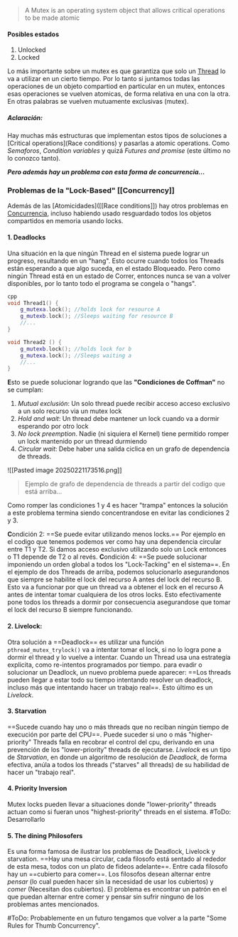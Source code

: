 >A Mutex is an operating system object that allows critical operations to be made atomic

#### Posibles estados
1. Unlocked
2. Locked

Lo más importante sobre un mutex es que garantiza que solo un [Thread](Threads) lo va a utilizar en un cierto tiempo. Por lo tanto si juntamos todas las operaciones de un objeto compartiod en particular en un mutex, entonces esas operaciones se vuelven atomicas, de forma relativa en una con la otra. En otras palabras se vuelven mutuamente exclusivas (mutex).

##### Aclaración:
Hay muchas más estructuras que implementan estos tipos de soluciones a [Critical operations](Race conditions) y pasarlas a atomic operations.
Como *Semaforos*, *Condition variables* y quizá *Futures and promise* (este último no lo conozco tanto). 

***Pero además hay un problema con esta forma de concurrencia...***

### Problemas de la "Lock-Based" [[Concurrency]]
Además de las [Atomicidades]([[Race conditions]]) hay otros problemas en [Concurrencia](Concurrency), incluso habiendo usado resguardado todos los objetos compartidos en memoria usando locks. 

#### 1. Deadlocks
Una situación en la que ningún Thread en el sistema puede lograr un progreso, resultando en un "hang". Esto ocurre cuando todos los Threads están esperando a que algo suceda, en el estado Bloqueado. Pero como ningún Thread está en un estado de Correr, entonces nunca se van a volver disponibles, por lo tanto todo el programa se congela o "hangs".
 
```cpp
cpp
void Thread1() {
	g_mutexa.lock(); //holds lock for resource A
	g_mutexb.lock(); //Sleeps waiting for resource B
	//...
}

void Thread2 () {
	g_mutexb.lock(); //holds lock for b
	g_mutexa.lock(); //Sleeps waiting a
	//...
}
```

**E**sto se puede solucionar logrando que las **"Condiciones de Coffman"** no se cumplan: 
1. *Mutual exclusión*: Un solo thread puede recibir acceso acceso exclusivo a un solo recurso via un mutex lock
2. *Hold and wait*: Un thread debe mantener un lock cuando va a dormir esperando por otro lock
3. *No lock preemption*. Nadie (ni siquiera el Kernel) tiene permitido romper un lock mantenido por un thread durmiendo
4. *Circular wait*: Debe haber una salida ciclica en un grafo de dependencia de threads. 

![[Pasted image 20250221173516.png]]
>Ejemplo de grafo de dependencia de threads a partir del codigo que está arriba... 

Como romper las condiciones 1 y 4 es hacer "trampa" entonces la solución a este problema termina siendo concentrandose en evitar las condiciones 2 y 3.

**C**ondición 2: ==Se puede evitar utilizando menos locks.== Por ejemplo en el codigo que tenemos podemos ver como hay una dependencia circular entre T1 y T2. Si damos acceso exclusivo utilizando solo un Lock entonces o T1 depende de T2 o al revés. 
**C**ondición 4: ==Se puede solucionar imponiendo un orden global a todos los "Lock-Tacking" en el sistema==. En el ejemplo de dos Threads de arriba, podemos solucionarlo asegurandonos que siempre se habilite el lock del recurso A antes del lock del recurso B. Esto va a funcionar por que un thread va a obtener el lock en el recurso A antes de intentar tomar cualquiera de los otros locks. Esto efectivamente pone todos los threads a dormir por consecuencia asegurandose que tomar el lock del recurso B siempre funcionando. 

#### 2. Livelock: 
Otra solución a ==Deadlock== es utilizar una función `pthread_mutex_trylock()` va a intentar tomar el lock, si no lo logra pone a dormir el thread y lo vuelve a intentar. 
Cuando un Thread usa una estrategía explicita, como re-intentos programados por tiempo. para evadir o solucionar un Deadlock, un nuevo problema puede aparecer: ==Los threads pueden llegar a estar todo su tiempo intentando resolver un deadlock, incluso más que intentando hacer un trabajo real==. Esto último es un *Livelock*.

#### 3. Starvation 
==Sucede cuando hay uno o más threads que no reciban ningún tiempo de execución por parte del CPU==. Puede suceder si uno o más "higher-priority" Threads falla en recobrar el control del cpu, derivando en una prevención de los "lower-priority" threads de ejecutarse. *Livelock* es un tipo de *Starvation*, en donde un algoritmo de resolución de *Deadlock*, de forma efectiva, anúla a todos los threads ("starves" all threads) de su habilidad de hacer un "trabajo real". 

#### 4. Priority Inversion
Mutex locks pueden llevar a situaciones donde "lower-priority" threads actuan como si fueran unos "highest-priority" threads en el sistema. 
#ToDo: Desarrollarlo

#### 5. The dining Philosofers
Es una forma famosa de ilustrar los problemas de Deadlock, Livelock y starvation. 
==Hay una mesa circular, cada filosofo está sentado al rededor de esta mesa, todos con un plato de fideos adelante==. Entre cada filosofo hay un ==cubierto para comer==. Los filosofos desean alternar entre *pensar* (lo cual pueden hacer sin la necesidad de usar los cubiertos) y *comer* (Necesitan dos cubiertos). El problema es encontrar un patrón en el que puedan alternar entre comer y pensar sin sufrir ninguno de los problemas antes mencionados. 

#ToDo: Probablemente en un futuro tengamos que volver a la parte "Some Rules for Thumb Concurrency". 